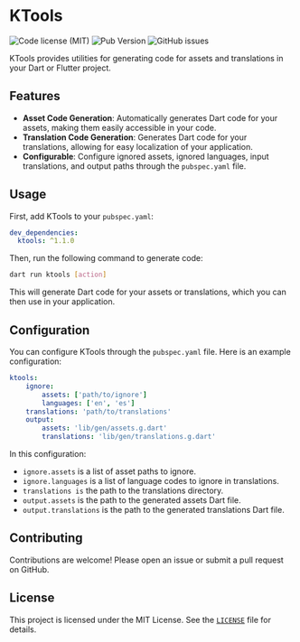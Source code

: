 # KTools

![Code license (MIT)](https://img.shields.io/github/license/kalucky0/ktools)
![Pub Version](https://img.shields.io/pub/v/ktools)
![GitHub issues](https://img.shields.io/github/issues/kalucky0/ktools)

KTools provides utilities for generating code for assets and translations in your Dart or Flutter project.

## Features

- **Asset Code Generation**: Automatically generates Dart code for your assets, making them easily accessible in your code.
- **Translation Code Generation**: Generates Dart code for your translations, allowing for easy localization of your application.
- **Configurable**: Configure ignored assets, ignored languages, input translations, and output paths through the `pubspec.yaml` file.

## Usage

First, add KTools to your `pubspec.yaml`:

```yaml
dev_dependencies:
  ktools: ^1.1.0
```

Then, run the following command to generate code:

```bash
dart run ktools [action]
```

This will generate Dart code for your assets or translations, which you can then use in your application.

## Configuration

You can configure KTools through the `pubspec.yaml` file. Here is an example configuration:

```yaml
ktools:
    ignore:
        assets: ['path/to/ignore']
        languages: ['en', 'es']
    translations: 'path/to/translations'
    output:
        assets: 'lib/gen/assets.g.dart'
        translations: 'lib/gen/translations.g.dart'
```

In this configuration:
- `ignore.assets` is a list of asset paths to ignore.
- `ignore.languages` is a list of language codes to ignore in translations.
- `translations is` the path to the translations directory.
- `output.assets` is the path to the generated assets Dart file.
- `output.translations` is the path to the generated translations Dart file.

## Contributing

Contributions are welcome! Please open an issue or submit a pull request on GitHub.

## License

This project is licensed under the MIT License. See the [`LICENSE`](https://github.com/kalucky0/ktools/blob/master/LICENSE) file for details.